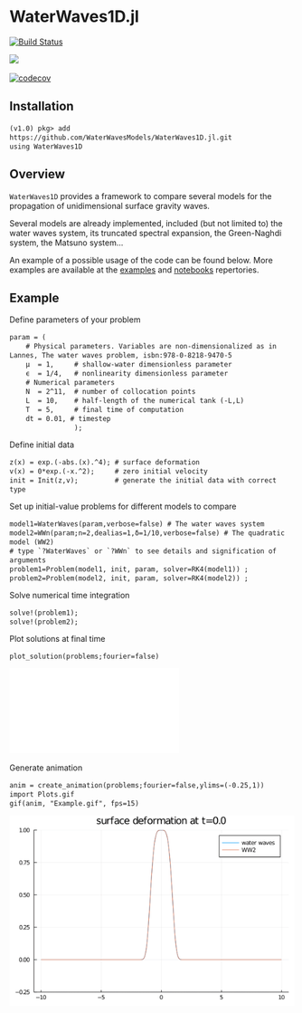 # WaterWaves1D.jl

[![Build Status](https://github.com/WaterWavesModels/WaterWaves1D.jl/workflows/CI/badge.svg)](https://github.com/WaterWavesModels/WaterWaves1D.jl/actions)
<!-- [![](https://img.shields.io/badge/docs-stable-blue.svg)](https://waterwavesmodels.github.io/WaterWaves1D.jl/stable) -->
[![](https://img.shields.io/badge/docs-dev-blue.svg)](https://waterwavesmodels.github.io/WaterWaves1D.jl/dev)

[![codecov](https://codecov.io/gh/WaterWavesModels/WaterWaves1D.jl/branch/master/graph/badge.svg)](https://codecov.io/gh/WaterWavesModels/WaterWaves1D.jl)

## Installation

~~~
(v1.0) pkg> add https://github.com/WaterWavesModels/WaterWaves1D.jl.git
using WaterWaves1D
~~~

## Overview

`WaterWaves1D` provides a framework to compare several models for the propagation of unidimensional surface gravity waves.

Several models are already implemented, included (but not limited to) the water waves system, its truncated spectral expansion, the Green-Naghdi system, the Matsuno system...

An example of a possible usage of the code can be found below. More examples are available at the [examples](examples/) and [notebooks](notebooks/) repertories.


## Example

Define parameters of your problem
~~~
param = (
    # Physical parameters. Variables are non-dimensionalized as in Lannes, The water waves problem, isbn:978-0-8218-9470-5
    μ  = 1,     # shallow-water dimensionless parameter
    ϵ  = 1/4,   # nonlinearity dimensionless parameter
    # Numerical parameters
    N  = 2^11,  # number of collocation points
    L  = 10,    # half-length of the numerical tank (-L,L)
    T  = 5,     # final time of computation
    dt = 0.01, # timestep
                );
~~~

Define initial data
~~~
z(x) = exp.(-abs.(x).^4); # surface deformation
v(x) = 0*exp.(-x.^2);     # zero initial velocity
init = Init(z,v);         # generate the initial data with correct type
~~~

Set up initial-value problems for different models to compare
~~~
model1=WaterWaves(param,verbose=false) # The water waves system
model2=WWn(param;n=2,dealias=1,δ=1/10,verbose=false) # The quadratic model (WW2)
# type `?WaterWaves` or `?WWn` to see details and signification of arguments
problem1=Problem(model1, init, param, solver=RK4(model1)) ;
problem2=Problem(model2, init, param, solver=RK4(model2)) ;
~~~

Solve numerical time integration
~~~
solve!(problem1);
solve!(problem2);
~~~

Plot solutions at final time
~~~
plot_solution(problems;fourier=false)
~~~
![](./notebooks/Example.pdf)

Generate animation
~~~
anim = create_animation(problems;fourier=false,ylims=(-0.25,1))
import Plots.gif
gif(anim, "Example.gif", fps=15)
~~~
![](./notebooks/Example.gif)
